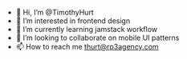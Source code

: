 - 👋 Hi, I’m @TimothyHurt
- 👀 I’m interested in frontend design
- 🌱 I’m currently learning jamstack workflow
- 💞️ I’m looking to collaborate on mobile UI patterns
- 📫 How to reach me thurt@rp3agency.com

<!---
TimothyHurt/TimothyHurt is a ✨ special ✨ repository because its `README.md` (this file) appears on your GitHub profile.
You can click the Preview link to take a look at your changes.
--->
